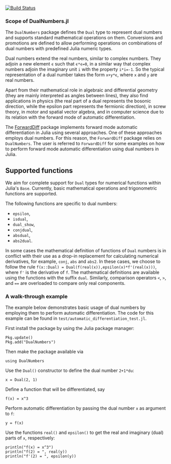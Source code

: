 [![Build Status](https://travis-ci.org/JuliaDiff/DualNumbers.jl.png)](https://travis-ci.org/JuliaDiff/DualNumbers.jl)

### Scope of DualNumbers.jl

The `DualNumbers` package defines the `Dual` type to represent dual numbers and 
supports standard mathematical operations on them. Conversions and promotions 
are defined to allow performing operations on combinations of dual numbers with 
predefined Julia numeric types.

Dual numbers extend the real numbers, similar to complex numbers. They adjoin a 
new element `ϵ` such that `ϵ*ϵ=0`, in a similar way that complex numbers 
adjoin the imaginary unit `i` with the property `i*i=-1`. So the typical 
representation of a dual number takes the form `x+y*ϵ`, where `x` and `y` are 
real numbers.

Apart from their mathematical role in algebraic and differential geometry (they 
are mainly interpreted as angles between lines), they also find applications in 
physics (the real part of a dual represents the bosonic direction, while the 
epsilon part represents the fermionic direction), in screw theory, in motor 
and spatial vector algebra, and in computer science due to its relation with the 
forward mode of automatic differentiation.

The [ForwardDiff](https://github.com/scidom/ForwardDiff.jl) package implements forward mode automatic differentiation in Julia using several approaches. One
of these approaches employs dual numbers. For this reason, the `ForwardDiff` package relies on `DualNumbers`. The
user is referred to `ForwardDiff` for some examples on how to perform forward mode automatic differentiation using
dual numbers in Julia.

## Supported functions

We aim for complete support for `Dual` types for numerical functions within Julia's 
`Base`. Currently, basic mathematical operations and trigonometric functions are
supported.


The following functions are specific to dual numbers:
* `epsilon`,
* `isdual`,
* `dual_show`,
* `conjdual`,
* `absdual`,
* `abs2dual`.

In some cases the mathematical definition of functions of ``Dual`` numbers
is in conflict with their use as a drop-in replacement for calculating
numerical derivatives, for example, ``conj``, ``abs`` and ``abs2``. In these
cases, we choose to follow the rule ``f(x::Dual) = Dual(f(real(x)),epsilon(x)*f'(real(x)))``,
where ``f'`` is the derivative of ``f``. The mathematical definitions are
available using the functions with the suffix ``dual``.
Similarly, comparison operators ``<``, ``>``, and ``==`` are overloaded to compare only real
components.




### A walk-through example

The example below demonstrates basic usage of dual numbers by employing them to 
perform automatic differentiation. The code for this example can be found in 
`test/automatic_differentiation_test.jl`.

First install the package by using the Julia package manager:

    Pkg.update()
    Pkg.add("DualNumbers")
    
Then make the package available via

    using DualNumbers

Use the `Dual()` constructor to define the dual number `2+1*du`:

    x = Dual(2, 1)

Define a function that will be differentiated, say

    f(x) = x^3

Perform automatic differentiation by passing the dual number `x` as argument to 
`f`:

    y = f(x)

Use the functions `real()` and `epsilon()` to get the real and imaginary (dual) 
parts of `x`, respectively:

    println("f(x) = x^3")
    println("f(2) = ", real(y))
    println("f'(2) = ", epsilon(y))
